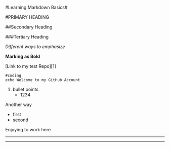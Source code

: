 



#Learning Markdown Basics#


#PRIMARY HEADING

##Secondary Heading

###Tertiary Heading

*Different ways to emphasize*

**Marking as Bold**

[Link to my test Repo][1]

    #coding
    echo Welcome to my GitHub Account

 1. bullet points
     - 1234

Another way

 - first
 - second

Enjoying to work here


----------


---------------------

 